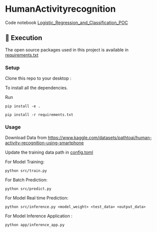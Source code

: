 # HumanActivityrecognition


Code notebook [Logistic_Regression_and_Classification_POC](Logistic_Regression_and_Classification_POC.ipynb)

<!-- Execution -->
<h2 id="execution"> 🍴 Execution</h2>

<!--This project is written in Python programming language. <br>-->
The open source packages used in this project is available in [requirements.txt](requirements.txt)

### Setup

Clone this repo to your desktop :

To install all the dependencies.

Run

`pip install -e .`

`pip install -r requirements.txt`

### Usage

Download Data from
https://www.kaggle.com/datasets/pathtoai/human-activity-recognition-using-smartphone

Update the training data path in [config.toml](./config/config.toml)


For Model Training: 

`python src/train.py`

For Batch Prediction: 

`python src/predict.py`

For Model Real time Prediction: 

`python src/inference.py <model_weight> <test_data> <output_data>`


For Model Inference Application : 

`python app/inference_app.py`
